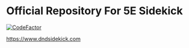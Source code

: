 # Official Repository For 5E Sidekick

[![CodeFactor](https://www.codefactor.io/repository/github/natethedev1/five-e-app/badge)](https://www.codefactor.io/repository/github/natethedev1/five-e-app)

https://www.dndsidekick.com

